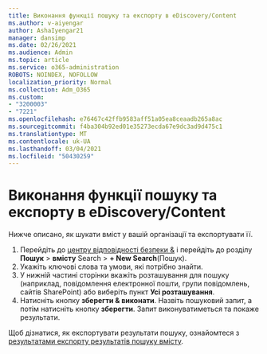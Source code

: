 ```yaml
---
title: Виконання функції пошуку та експорту в eDiscovery/Content
ms.author: v-aiyengar
author: AshaIyengar21
manager: dansimp
ms.date: 02/26/2021
ms.audience: Admin
ms.topic: article
ms.service: o365-administration
ROBOTS: NOINDEX, NOFOLLOW
localization_priority: Normal
ms.collection: Adm_O365
ms.custom:
- "3200003"
- "7221"
ms.openlocfilehash: e76467c42ffb9583aff51a05ea8ceaadb265a8ac
ms.sourcegitcommit: f4ba304b92ed01e35273ecda67e9dc3ad9d475c1
ms.translationtype: MT
ms.contentlocale: uk-UA
ms.lasthandoff: 03/04/2021
ms.locfileid: "50430259"
---
```

# <a name="perform-an-ediscoverycontent-search-and-export"></a>Виконання функції пошуку та експорту в eDiscovery/Content

Нижче описано, як шукати вміст у вашій організації та експортувати її.

1. Перейдіть до [центру відповідності безпеки &](https://go.microsoft.com/fwlink/?linkid=2086958) і перейдіть до розділу **Пошук**  >  **вмісту** Search  >  **+ New Search**(Пошук).
1. Укажіть ключові слова та умови, які потрібно знайти.
1. У нижній частині сторінки вкажіть розташування для пошуку (наприклад, повідомлення електронної пошти, групи повідомлень, сайтів SharePoint) або виберіть пункт **Усі розташування**.
1. Натисніть кнопку **зберегти & виконати**. Назвіть пошуковий запит, а потім натисніть кнопку **зберегти**. Запит виконуватиметься та покаже результати.

Щоб дізнатися, як експортувати результати пошуку, ознайомтеся з [результатами експорту результатів пошуку вмісту](https://go.microsoft.com/fwlink/?linkid=2102118).

